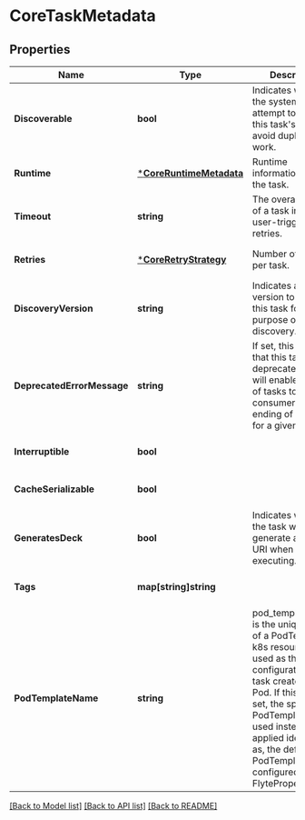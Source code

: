 # CoreTaskMetadata

## Properties
Name | Type | Description | Notes
------------ | ------------- | ------------- | -------------
**Discoverable** | **bool** | Indicates whether the system should attempt to lookup this task&#39;s output to avoid duplication of work. | [optional] [default to null]
**Runtime** | [***CoreRuntimeMetadata**](coreRuntimeMetadata.md) | Runtime information about the task. | [optional] [default to null]
**Timeout** | **string** | The overall timeout of a task including user-triggered retries. | [optional] [default to null]
**Retries** | [***CoreRetryStrategy**](coreRetryStrategy.md) | Number of retries per task. | [optional] [default to null]
**DiscoveryVersion** | **string** | Indicates a logical version to apply to this task for the purpose of discovery. | [optional] [default to null]
**DeprecatedErrorMessage** | **string** | If set, this indicates that this task is deprecated.  This will enable owners of tasks to notify consumers of the ending of support for a given task. | [optional] [default to null]
**Interruptible** | **bool** |  | [optional] [default to null]
**CacheSerializable** | **bool** |  | [optional] [default to null]
**GeneratesDeck** | **bool** | Indicates whether the task will generate a Deck URI when it finishes executing. | [optional] [default to null]
**Tags** | **map[string]string** |  | [optional] [default to null]
**PodTemplateName** | **string** | pod_template_name is the unique name of a PodTemplate k8s resource to be used as the base configuration if this task creates a k8s Pod. If this value is set, the specified PodTemplate will be used instead of, but applied identically as, the default PodTemplate configured in FlytePropeller. | [optional] [default to null]

[[Back to Model list]](../README.md#documentation-for-models) [[Back to API list]](../README.md#documentation-for-api-endpoints) [[Back to README]](../README.md)


